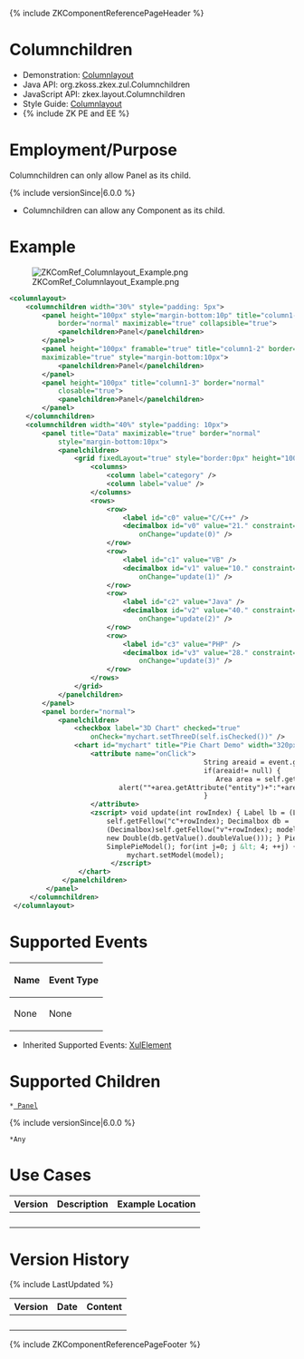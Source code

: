 {% include ZKComponentReferencePageHeader %}

# Columnchildren

- Demonstration:
  [Columnlayout](http://www.zkoss.org/zkdemo/layout/column_layout)
- Java API: <javadoc>org.zkoss.zkex.zul.Columnchildren</javadoc>
- JavaScript API:
  <javadoc directory="jsdoc">zkex.layout.Columnchildren</javadoc>
- Style Guide: [
  Columnlayout](ZK_Style_Guide/XUL_Component_Specification/Columnlayout)
- {% include ZK PE and EE %}

# Employment/Purpose

Columnchildren can only allow Panel as its child.

{% include versionSince\|6.0.0 %}

- Columnchildren can allow any Component as its child.

# Example

<figure>
<img src="ZKComRef_Columnlayout_Example.png"
title="ZKComRef_Columnlayout_Example.png" />
<figcaption>ZKComRef_Columnlayout_Example.png</figcaption>
</figure>

``` xml
<columnlayout>
    <columnchildren width="30%" style="padding: 5px">
        <panel height="100px" style="margin-bottom:10p" title="column1-1"
            border="normal" maximizable="true" collapsible="true">
            <panelchildren>Panel</panelchildren>
        </panel>
        <panel height="100px" framable="true" title="column1-2" border="normal"
        maximizable="true" style="margin-bottom:10px">
            <panelchildren>Panel</panelchildren>
        </panel>
        <panel height="100px" title="column1-3" border="normal"
            closable="true">
            <panelchildren>Panel</panelchildren>
        </panel>
    </columnchildren>
    <columnchildren width="40%" style="padding: 10px">
        <panel title="Data" maximizable="true" border="normal"
            style="margin-bottom:10px">
            <panelchildren>
                <grid fixedLayout="true" style="border:0px" height="100%">
                    <columns>
                        <column label="category" />
                        <column label="value" />
                    </columns>
                    <rows>
                        <row>
                            <label id="c0" value="C/C++" />
                            <decimalbox id="v0" value="21." constraint="no empty"
                                onChange="update(0)" />
                        </row>
                        <row>
                            <label id="c1" value="VB" />
                            <decimalbox id="v1" value="10." constraint="no empty"
                                onChange="update(1)" />
                        </row>
                        <row>
                            <label id="c2" value="Java" />
                            <decimalbox id="v2" value="40." constraint="no empty"
                                onChange="update(2)" />
                        </row>
                        <row>
                            <label id="c3" value="PHP" />
                            <decimalbox id="v3" value="28." constraint="no empty"
                                onChange="update(3)" />
                        </row>
                    </rows>
                </grid>
            </panelchildren>
        </panel>
        <panel border="normal">
            <panelchildren>
                <checkbox label="3D Chart" checked="true"
                    onCheck="mychart.setThreeD(self.isChecked())" />
                <chart id="mychart" title="Pie Chart Demo" width="320px" type="pie" threeD="true" fgAlpha="128">
                    <attribute name="onClick">
                                                String areaid = event.getArea();
                                                if(areaid!= null) {
                                                   Area area = self.getFellow(areaid);
                           alert(""+area.getAttribute("entity")+":"+area.getTooltiptext());
                                                }
                    </attribute>
                    <zscript> void update(int rowIndex) { Label lb = (Label)
                        self.getFellow("c"+rowIndex); Decimalbox db =
                        (Decimalbox)self.getFellow("v"+rowIndex); model.setValue(lb.value,
                        new Double(db.getValue().doubleValue())); } PieModel model = new
                        SimplePieModel(); for(int j=0; j &lt; 4; ++j) { update(j); }
                             mychart.setModel(model);
                         </zscript>
                 </chart>
             </panelchildren>
         </panel>
     </columnchildren>
 </columnlayout>
```

# Supported Events

<table>
<thead>
<tr class="header">
<th><center>
<p>Name</p>
</center></th>
<th><center>
<p>Event Type</p>
</center></th>
</tr>
</thead>
<tbody>
<tr class="odd">
<td><p>None</p></td>
<td><p>None</p></td>
</tr>
</tbody>
</table>

- Inherited Supported Events: [
  XulElement](ZK_Component_Reference/Base_Components/XulElement#Supported_Events)

# Supported Children

`*`[` Panel`](ZK_Component_Reference/Containers/Panel)

{% include versionSince\|6.0.0 %}

`*Any`

# Use Cases

| Version | Description | Example Location |
|---------|-------------|------------------|
|         |             |                  |

# Version History

{% include LastUpdated %}

| Version | Date | Content |
|---------|------|---------|
|         |      |         |

{% include ZKComponentReferencePageFooter %}
